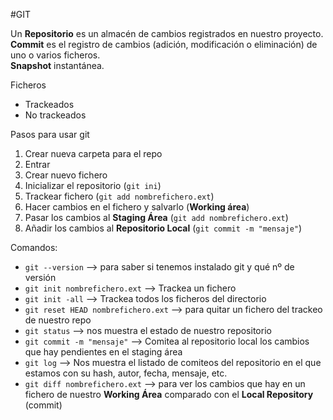 #GIT

Un **Repositorio** es un almacén de cambios registrados en nuestro proyecto. 
**Commit** es el registro de cambios (adición, modificación o eliminación) de uno o varios ficheros.  
**Snapshot** instantánea.

Ficheros                
- Trackeados
- No trackeados

Pasos para usar git

1. Crear nueva carpeta para el repo
2. Entrar
3. Crear nuevo fichero
4. Inicializar el repositorio (`git ini`)
5. Trackear fichero (`git add nombrefichero.ext`)
6. Hacer cambios en el fichero y salvarlo (**Working área**)
7. Pasar los cambios al **Staging Área** (`git add nombrefichero.ext`)
8. Añadir los cambios al **Repositorio Local** (`git commit -m "mensaje"`)

 
Comandos:
- `git --version` --> para saber si tenemos instalado git y qué nº de versión
- `git init nombrefichero.ext` --> Trackea un fichero
- `git init -all` --> Trackea todos los ficheros del directorio
- `git reset HEAD nombrefichero.ext` --> para quitar un fichero del trackeo de nuestro repo
- `git status` --> nos muestra el estado de nuestro repositorio
- `git commit -m "mensaje"` --> Comitea al repositorio local los cambios que hay pendientes en el staging área
- `git log` --> Nos muestra el listado de comiteos del repositorio en el que estamos con su hash, autor, fecha, mensaje,  etc.
- `git diff nombrefichero.ext` --> para ver los cambios que hay en un fichero de nuestro **Working Área** comparado con el **Local Repository** (commit)
